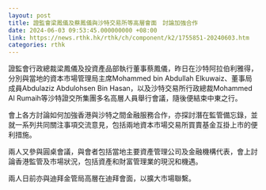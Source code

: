 ```yaml
---
layout: post
title: 證監會梁鳳儀及蔡鳳儀與沙特交易所等高層會面　討論加強合作
date: 2024-06-03 09:53:45.000000000 +08:00
link: https://news.rthk.hk/rthk/ch/component/k2/1755851-20240603.htm
categories: rthk
---
```


證監會行政總裁梁鳳儀及投資產品部執行董事蔡鳳儀，昨日在沙特阿拉伯利雅得，分別與當地的資本市場管理局主席Mohammed bin Abdullah Elkuwaiz、董事局成員Abdulaziz Abdulohsen Bin Hasan，以及沙特交易所行政總裁Mohammed Al Rumaih等沙特證交所集團多名高層人員舉行會議，隨後便結束中東之行。

會上各方討論如何加強香港與沙特之間金融服務合作，亦探討潛在監管備忘錄，並就一系列共同關注事項交流意見，包括兩地資本市場交易所買賣基金互掛上市的便利措施。

兩人又參與圓桌會議，與會者包括當地主要資產管理公司及金融機構代表，會上討論香港監管及市場狀況，包括資產和財富管理業的現況和機遇。

兩人日前亦與迪拜金管局高層在迪拜會面，以擴大市場聯繫。
